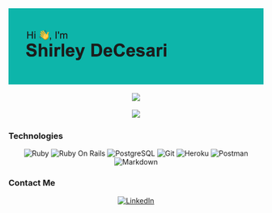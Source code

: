 <img src="https://github.com/sdecesari/sdecesari/blob/main/header.png">

<p align="center">
  <img height="50%" width="auto" src ="https://github-readme-stats.vercel.app/api?username=sdecesari&show_icons=true&count_private=true&theme=darcula&hide_border=true&hide=issues,contribs&bg_color=00000000"/p>
 <p align="center">
  <img height="50%" width="auto" src ="https://github-readme-stats.vercel.app/api/top-langs/?username=sdecesari&layout=compact&hide_border=true&theme=darcula&bg_color=00000000&langs_count=6&hide=jupyter%20notebook,tex,css,php">
  <!--- <img src ="https://github-readme-streak-stats.herokuapp.com?user=jenniferhalloran&theme=darcula&hide_border=true&background=FFFFFF00"> --->
</p>

### Technologies  

<p align="center">
  <img alt="Ruby" src="https://img.shields.io/badge/ruby-%23CC342D.svg?style=for-the-badge&logo=ruby&logoColor=white"/>
  <img alt="Ruby On Rails" src="https://img.shields.io/badge/rails-%23CC0000.svg?style=for-the-badge&logo=ruby-on-rails&logoColor=white"/>
  <img alt="PostgreSQL" src ="https://img.shields.io/badge/postgres-%23316192.svg?style=for-the-badge&logo=postgresql&logoColor=white"/>
  <img alt="Git" src="https://img.shields.io/badge/github-%23121011.svg?style=for-the-badge&logo=github&logoColor=white"/>
  <img alt="Heroku" src="https://img.shields.io/badge/heroku-%23430098.svg?style=for-the-badge&logo=heroku&logoColor=white"/>
  <img alt="Postman" src="https://img.shields.io/badge/Postman-FF6C37?style=for-the-badge&logo=postman&logoColor=white"/>
  <img alt="Markdown" src="https://img.shields.io/badge/markdown-%23000000.svg?style=for-the-badge&logo=markdown&logoColor=white"/>
</p>

### Contact Me
<p align="center">
  <a href="https://www.linkedin.com/in/shirley-decesari-760950157/"><img alt="LinkedIn" src="https://img.shields.io/badge/linkedin-%230077B5.svg?style=for-the-badge&logo=linkedin&logoColor=white"/>

<!--
**sdecesari/sdecesari** is a ✨ _special_ ✨ repository because its `README.md` (this file) appears on your GitHub profile.

Here are some ideas to get you started:

- 🔭 I’m currently working on ...
- 🌱 I’m currently learning ...
- 👯 I’m looking to collaborate on ...
- 🤔 I’m looking for help with ...
- 💬 Ask me about ...
- 📫 How to reach me: ...
- 😄 Pronouns: ...
- ⚡ Fun fact: ...
-->
